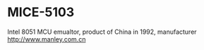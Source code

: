# MICE-5103
Intel 8051 MCU emualtor, product of China in 1992, manufacturer http://www.manley.com.cn
